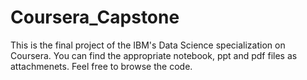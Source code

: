 # Coursera_Capstone
This is the final project of the IBM's Data Science specialization on Coursera. You can find the appropriate notebook, ppt and pdf files as attachmenets. Feel free to browse the code.
